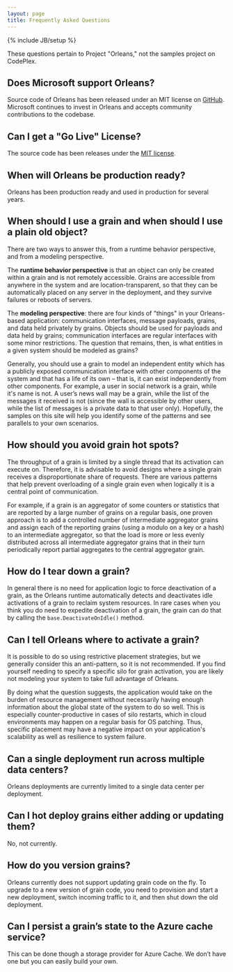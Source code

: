 ```yaml
---
layout: page
title: Frequently Asked Questions
---
```

{% include JB/setup %}

These questions pertain to Project "Orleans," not the samples project on CodePlex.

## Does Microsoft support Orleans?

Source code of Orleans has been released under an MIT license on [GitHub](https://github.com/dotnet/orleans). Microsoft continues to invest in Orleans and accepts community contributions to the codebase.

## Can I get a "Go Live" License?

The source code has been releases under the [MIT license](https://github.com/dotnet/orleans/blob/master/LICENSE).

## When will Orleans be production ready?

Orleans has been production ready and used in production for several years. 
 
## When should I use a grain and when should I use a plain old object?

There are two ways to answer this, from a runtime behavior perspective, and from a modeling perspective.

The **runtime behavior perspective** is that an object can only be created within a grain and is not remotely accessible. Grains are accessible from anywhere in the system and are location-transparent, so that they can be automatically placed on any server in the deployment, and they survive failures or reboots of servers.

The **modeling perspective**: there are four kinds of "things" in your Orleans-based application: communication interfaces, message payloads, grains, and data held privately by grains. Objects should be used for payloads and data held by grains; communication interfaces are regular interfaces with some minor restrictions. The question that remains, then, is what entities in a given system should be modeled as grains?

Generally, you should use a grain to model an independent entity which has a publicly exposed communication interface with other components of the system and that has a life of its own – that is, it can exist independently from other components. For example, a user in social network is a grain, while it's name is not. A user’s news wall may be a grain, while the list of the messages it received is not (since the wall is accessible by other users, while the list of messages is a private data to that user only). Hopefully, the samples on this site will help you identify some of the patterns and see parallels to your own scenarios.

## How should you avoid grain hot spots?

The throughput of a grain is limited by a single thread that its activation can execute on. Therefore, it is advisable to avoid designs where a single grain receives a disproportionate share of requests. There are various patterns that help prevent overloading of a single grain even when logically it is a central point of communication.

For example, if a grain is an aggregator of some counters or statistics that are reported by a large number of grains on a regular basis, one proven approach is to add a controlled number of intermediate aggregator grains and assign each of the reporting grains (using a modulo on a key or a hash) to an intermediate aggregator, so that the load is more or less evenly distributed across all intermediate aggregator grains that in their turn periodically report partial aggregates to the central aggregator grain.

## How do I tear down a grain?

In general there is no need for application logic to force deactivation of a grain, as the Orleans runtime automatically detects and deactivates idle activations of a grain to reclaim system resources. In rare cases when you think you do need to expedite deactivation of a grain, the grain can do that by calling the `base.DeactivateOnIdle()` method. 

## Can I tell Orleans where to activate a grain?

It is possible to do so using restrictive placement strategies, but we generally consider this an anti-pattern, so it is not recommended. If you find yourself needing to specify a specific silo for grain activation, you are likely not modeling your system to take full advantage of Orleans.

By doing what the question suggests, the application would take on the burden of resource management without necessarily having enough information about the global state of the system to do so well. This is especially counter-productive in cases of silo restarts, which in cloud environments may happen on a regular basis for OS patching. Thus, specific placement may have a negative impact on your application's scalability as well as resilience to system failure.

## Can a single deployment run across multiple data centers?

Orleans deployments are currently limited to a single data center per deployment.

## Can I hot deploy grains either adding or updating them?

No, not currently.

## How do you version grains?

Orleans currently does not support updating grain code on the fly. To upgrade to a new version of grain code, you need to provision and start a new deployment, switch incoming traffic to it, and then shut down the old deployment.

## Can I persist a grain’s state to the Azure cache service?

This can be done though a storage provider for Azure Cache. We don’t have one but you can easily build your own.
